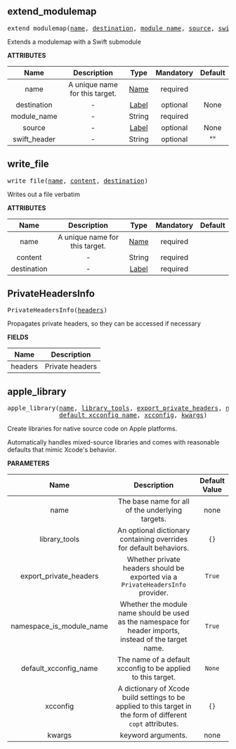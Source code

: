 <!-- Generated with Stardoc: http://skydoc.bazel.build -->

<a name="#extend_modulemap"></a>

## extend_modulemap

<pre>
extend_modulemap(<a href="#extend_modulemap-name">name</a>, <a href="#extend_modulemap-destination">destination</a>, <a href="#extend_modulemap-module_name">module_name</a>, <a href="#extend_modulemap-source">source</a>, <a href="#extend_modulemap-swift_header">swift_header</a>)
</pre>

Extends a modulemap with a Swift submodule

**ATTRIBUTES**


| Name  | Description | Type | Mandatory | Default |
| :-------------: | :-------------: | :-------------: | :-------------: | :-------------: |
| name |  A unique name for this target.   | <a href="https://bazel.build/docs/build-ref.html#name">Name</a> | required |  |
| destination |  -   | <a href="https://bazel.build/docs/build-ref.html#labels">Label</a> | optional | None |
| module_name |  -   | String | required |  |
| source |  -   | <a href="https://bazel.build/docs/build-ref.html#labels">Label</a> | optional | None |
| swift_header |  -   | String | optional | "" |


<a name="#write_file"></a>

## write_file

<pre>
write_file(<a href="#write_file-name">name</a>, <a href="#write_file-content">content</a>, <a href="#write_file-destination">destination</a>)
</pre>

Writes out a file verbatim

**ATTRIBUTES**


| Name  | Description | Type | Mandatory | Default |
| :-------------: | :-------------: | :-------------: | :-------------: | :-------------: |
| name |  A unique name for this target.   | <a href="https://bazel.build/docs/build-ref.html#name">Name</a> | required |  |
| content |  -   | String | required |  |
| destination |  -   | <a href="https://bazel.build/docs/build-ref.html#labels">Label</a> | required |  |


<a name="#PrivateHeadersInfo"></a>

## PrivateHeadersInfo

<pre>
PrivateHeadersInfo(<a href="#PrivateHeadersInfo-headers">headers</a>)
</pre>

Propagates private headers, so they can be accessed if necessary

**FIELDS**


| Name  | Description |
| :-------------: | :-------------: |
| headers |  Private headers    |


<a name="#apple_library"></a>

## apple_library

<pre>
apple_library(<a href="#apple_library-name">name</a>, <a href="#apple_library-library_tools">library_tools</a>, <a href="#apple_library-export_private_headers">export_private_headers</a>, <a href="#apple_library-namespace_is_module_name">namespace_is_module_name</a>,
              <a href="#apple_library-default_xcconfig_name">default_xcconfig_name</a>, <a href="#apple_library-xcconfig">xcconfig</a>, <a href="#apple_library-kwargs">kwargs</a>)
</pre>

Create libraries for native source code on Apple platforms.

Automatically handles mixed-source libraries and comes with
reasonable defaults that mimic Xcode's behavior.


**PARAMETERS**


| Name  | Description | Default Value |
| :-------------: | :-------------: | :-------------: |
| name |  The base name for all of the underlying targets.   |  none |
| library_tools |  An optional dictionary containing overrides for                 default behaviors.   |  <code>{}</code> |
| export_private_headers |  Whether private headers should be exported via                         a <code>PrivateHeadersInfo</code> provider.   |  <code>True</code> |
| namespace_is_module_name |  Whether the module name should be used as the                           namespace for header imports, instead of the target name.   |  <code>True</code> |
| default_xcconfig_name |  The name of a default xcconfig to be applied to this target.   |  <code>None</code> |
| xcconfig |  A dictionary of Xcode build settings to be applied to this target in the           form of different <code>copt</code> attributes.   |  <code>{}</code> |
| kwargs |  keyword arguments.   |  none |


